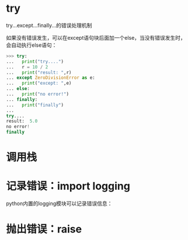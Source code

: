 # try
try...except...finally...的错误处理机制

如果没有错误发生，可以在except语句块后面加一个else，当没有错误发生时，会自动执行else语句：

```py
>>> try:
...   print("try....")
...   r = 10 / 2
...   print("result: ",r)
... except ZeroDivisionError as e:
...   print("except: ",e)
... else:
...   print("no error!")
... finally:
...   print("finally")
...
try....
result:  5.0
no error!
finally

```

# 调用栈

# 记录错误：import logging
python内置的logging模块可以记录错误信息：

# 抛出错误：raise